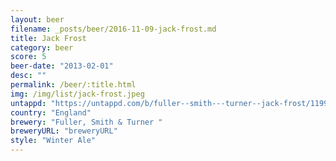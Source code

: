 ```yaml
---
layout: beer
filename: _posts/beer/2016-11-09-jack-frost.md
title: Jack Frost
category: beer
score: 5
beer-date: "2013-02-01"
desc: ""
permalink: /beer/:title.html
img: /img/list/jack-frost.jpeg
untappd: "https://untappd.com/b/fuller--smith---turner--jack-frost/11995"
country: "England"
brewery: "Fuller, Smith & Turner "
breweryURL: "breweryURL"
style: "Winter Ale"
---
```

